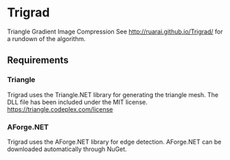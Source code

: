 # Trigrad
Triangle Gradient Image Compression
See http://ruarai.github.io/Trigrad/ for a rundown of the algorithm.

## Requirements
### Triangle
Trigrad uses the Triangle.NET library for generating the triangle mesh. The DLL file has been included under the MIT license.
https://triangle.codeplex.com/license
### AForge.NET
Trigrad uses the AForge.NET library for edge detection. AForge.NET can be downloaded automatically through NuGet.
